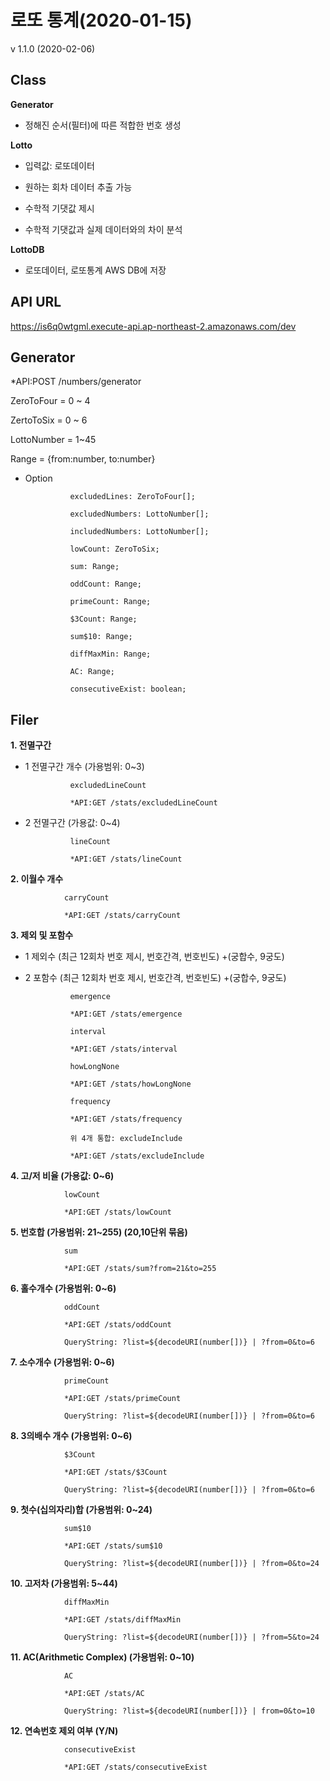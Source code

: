 
# 로또 통계(2020-01-15)

v 1.1.0 (2020-02-06)

## Class

**Generator**

* 정해진 순서(필터)에 따른 적합한 번호 생성

**Lotto**

* 입력값: 로또데이터

* 원하는 회차 데이터 추출 가능

* 수학적 기댓값 제시

* 수학적 기댓값과 실제 데이터와의 차이 분석

**LottoDB**

* 로또데이터, 로또통계 AWS DB에 저장

## API URL

https://is6q0wtgml.execute-api.ap-northeast-2.amazonaws.com/dev

## Generator

*API:POST /numbers/generator

ZeroToFour = 0 ~ 4

ZertoToSix = 0 ~ 6

LottoNumber = 1~45

Range = {from:number, to:number}

* Option

                excludedLines: ZeroToFour[];

                excludedNumbers: LottoNumber[];

                includedNumbers: LottoNumber[];

                lowCount: ZeroToSix;

                sum: Range;

                oddCount: Range;

                primeCount: Range;

                $3Count: Range;

                sum$10: Range;

                diffMaxMin: Range;

                AC: Range;

                consecutiveExist: boolean;

## Filer

**1. 전멸구간**
* 1 전멸구간 개수 (가용범위: 0~3)

                excludedLineCount

                *API:GET /stats/excludedLineCount

* 2 전멸구간 (가용값: 0~4)

                lineCount

                *API:GET /stats/lineCount


**2. 이월수 개수**

                carryCount

                *API:GET /stats/carryCount

**3. 제외 및 포함수**
* 1 제외수 (최근 12회차 번호 제시, 번호간격, 번호빈도) +(궁합수, 9궁도)

* 2 포함수 (최근 12회차 번호 제시, 번호간격, 번호빈도) +(궁합수, 9궁도)

                emergence

                *API:GET /stats/emergence

                interval

                *API:GET /stats/interval

                howLongNone

                *API:GET /stats/howLongNone

                frequency

                *API:GET /stats/frequency

                위 4개 통합: excludeInclude

                *API:GET /stats/excludeInclude

**4. 고/저 비율 (가용값: 0~6)**
    
                lowCount

                *API:GET /stats/lowCount

**5. 번호합 (가용범위: 21~255) (20,10단위 묶음)**
    
                sum

                *API:GET /stats/sum?from=21&to=255

**6. 홀수개수 (가용범위: 0~6)**
    
                oddCount

                *API:GET /stats/oddCount
                
                QueryString: ?list=${decodeURI(number[])} | ?from=0&to=6

**7. 소수개수 (가용범위: 0~6)**
    
                primeCount

                *API:GET /stats/primeCount

                QueryString: ?list=${decodeURI(number[])} | ?from=0&to=6

**8. 3의배수 개수 (가용범위: 0~6)**
    
                $3Count

                *API:GET /stats/$3Count

                QueryString: ?list=${decodeURI(number[])} | ?from=0&to=6

**9. 첫수(십의자리)합 (가용범위: 0~24)**
    
                sum$10

                *API:GET /stats/sum$10

                QueryString: ?list=${decodeURI(number[])} | ?from=0&to=24

**10. 고저차 (가용범위: 5~44)**
    
                diffMaxMin

                *API:GET /stats/diffMaxMin

                QueryString: ?list=${decodeURI(number[])} | ?from=5&to=24

**11. AC(Arithmetic Complex) (가용범위: 0~10)**
    
                AC

                *API:GET /stats/AC

                QueryString: ?list=${decodeURI(number[])} | from=0&to=10


**12. 연속번호 제외 여부 (Y/N)**
    
                consecutiveExist

                *API:GET /stats/consecutiveExist
